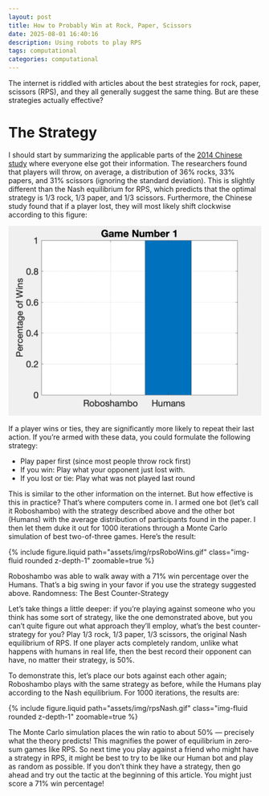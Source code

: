```yaml
---
layout: post
title: How to Probably Win at Rock, Paper, Scissors
date: 2025-08-01 16:40:16
description: Using robots to play RPS
tags: computational
categories: computational
---
```


The internet is riddled with articles about the best strategies for rock, paper, scissors (RPS), and they all generally suggest the same thing. But are these strategies actually effective?

# The Strategy

I should start by summarizing the applicable parts of the [2014 Chinese study](https://arxiv.org/pdf/1404.5199v1) where everyone else got their information. The researchers found that players will throw, on average, a distribution of 36% rocks, 33% papers, and 31% scissors (ignoring the standard deviation). This is slightly different than the Nash equilibrium for RPS, which predicts that the optimal strategy is 1/3 rock, 1/3 paper, and 1/3 scissors. Furthermore, the Chinese study found that if a player lost, they will most likely shift clockwise according to this figure:

![Initial Diagram](assets/img/rpsNash.gif "With Nash")

If a player wins or ties, they are significantly more likely to repeat their last action. If you’re armed with these data, you could formulate the following strategy:

* Play paper first (since most people throw rock first)
* If you win: Play what your opponent just lost with.
* If you lost or tie: Play what was not played last round

This is similar to the other information on the internet. But how effective is this in practice? That’s where computers come in. I armed one bot (let’s call it Roboshambo) with the strategy described above and the other bot (Humans) with the average distribution of participants found in the paper. I then let them duke it out for 1000 iterations through a Monte Carlo simulation of best two-of-three games. Here’s the result:

{% include figure.liquid path="assets/img/rpsRoboWins.gif" class="img-fluid rounded z-depth-1" zoomable=true %}

Roboshambo was able to walk away with a 71% win percentage over the Humans. That’s a big swing in your favor if you use the strategy suggested above.
Randomness: The Best Counter-Strategy

Let’s take things a little deeper: if you’re playing against someone who you think has some sort of strategy, like the one demonstrated above, but you can’t quite figure out what approach they’ll employ, what’s the best counter-strategy for you? Play 1/3 rock, 1/3 paper, 1/3 scissors, the original Nash equilibrium of RPS. If one player acts completely random, unlike what happens with humans in real life, then the best record their opponent can have, no matter their strategy, is 50%.

To demonstrate this, let’s place our bots against each other again; Roboshambo plays with the same strategy as before, while the Humans play according to the Nash equilibrium. For 1000 iterations, the results are:

{% include figure.liquid path="assets/img/rpsNash.gif" class="img-fluid rounded z-depth-1" zoomable=true %}

The Monte Carlo simulation places the win ratio to about 50% — precisely what the theory predicts! This magnifies the power of equilibrium in zero-sum games like RPS. So next time you play against a friend who might have a strategy in RPS, it might be best to try to be like our Human bot and play as random as possible. If you don’t think they have a strategy, then go ahead and try out the tactic at the beginning of this article. You might just score a 71% win percentage!
